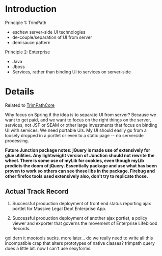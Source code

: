 # Introduction #

Principle 1:  TrimPath
  * eschew server-side UI technologies
  * de-couple/separation of UI from server
  * demisauce pattern

Principle 2: Enterprise
  * Java
  * Jboss
  * Services,  rather than binding UI to services on server-side


# Details #

Related to [TrimPathCore](TrimPathCore.md)

Why focus on Spring if the idea is to separate UI from server?  Because we want to get paid,  and we want to focus on the right things on the server,  services,  not JSF or SEAM or other large investments that focus on binding UI with services.  We need portable UIs.  My UI should easily go from a loosely dropped in a portlet or even to a static page -- no serverside processing.

**Future Junction package notes:  jQuery is made use of extensively for glue utilities.  Any lightweight version of Junction should not rewrite the wheel.  There is some use of myLib for cookies,  even though myLib predicts the doom of jQuery.  Essentially package and use what has been proven to work so others can see those libs in the package.  Firebug and other firefox tools used extensively also,  don't try to replicate those.**

## Actual Track Record ##

1. Successful production deployment of front end status reporting ajax portlet for Massive Legal Dept Enterprise App.

2. Successful production deployment of another ajax portlet,  a policy viewer and exporter that governs the movement of Enterprise Lifeblood Records.


gol dern it mootools sucks.  more later...  do we really need to write all this incompatible crap that alters prototypes of native classes?  trimpath query does a little bit.  now I can't use sexyforms.
